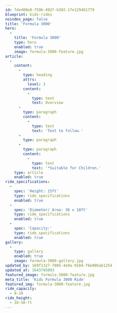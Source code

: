 ```yaml
---
id: fde400e8-7596-492f-b302-17e129481779
blueprint: kids-rides
noindex_page: false
title: 'Formula 3000'
hero:
  -
    title: 'Formula 3000'
    type: hero
    enabled: true
    image: formula-3000-feature.jpg
article:
  -
    content:
      -
        type: heading
        attrs:
          level: 3
        content:
          -
            type: text
            text: Overview
      -
        type: paragraph
        content:
          -
            type: text
            text: 'Text to follow.'
      -
        type: paragraph
      -
        type: paragraph
        content:
          -
            type: text
            text: '*Suitable for Children.'
    type: article
    enabled: true
ride_specifications:
  -
    spec: 'Height: 15ft'
    type: ride_specifications
    enabled: true
  -
    spec: 'Diameter/ Area: 36 x 18ft'
    type: ride_specifications
    enabled: true
  -
    spec: 'Capacity:'
    type: ride_specifications
    enabled: true
gallery:
  -
    type: gallery
    enabled: true
    image: formula-3000-gallery.jpg
updated_by: 169f1327-7085-4e9a-9104-f6e806ab1254
updated_at: 1643795093
featured_image: formula-3000-feature.jpg
meta_title: 'Kids Formula 3000 Ride'
featured_img: formula-3000-feature.jpg
ride_capacity:
  - 0-10
ride_height:
  - 10-50-ft
---
```

